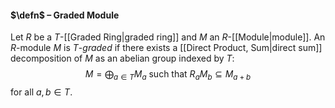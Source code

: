#### $\defn$ – Graded Module
Let $R$ be a $T$-[[Graded Ring|graded ring]] and $M$ an $R$-[[Module|module]]. An $R$-module $M$ is $T$-*graded* if there exists a [[Direct Product, Sum|direct sum]] decomposition of $M$ as an abelian group indexed by $T$:$$M=\bigoplus_{a\in T} M_a \textrm{ such that } R_a M_b \subseteq M_{a+b}$$for all $a,b\in T$.